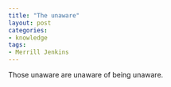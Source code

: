 ```yaml
---
title: "The unaware"
layout: post
categories:
- knowledge
tags:
- Merrill Jenkins
---
```


Those unaware are unaware of being unaware.